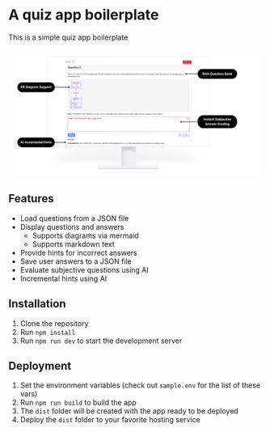 # A quiz app boilerplate

This is a simple quiz app boilerplate

![Screenshot](./feature_banner.png)

## Features

- Load questions from a JSON file
- Display questions and answers
    - Supports diagrams via mermaid
    - Supports markdown text
- Provide hints for incorrect answers
- Save user answers to a JSON file
- Evaluate subjective questions using AI
- Incremental hints using AI

## Installation

1. Clone the repository
2. Run `npm install`
3. Run `npm run dev` to start the development server

## Deployment

1. Set the environment variables (check out `sample.env` for the list of these vars)
2. Run `npm run build` to build the app
4. The `dist` folder will be created with the app ready to be deployed
4. Deploy the `dist` folder to your favorite hosting service